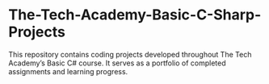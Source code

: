# The-Tech-Academy-Basic-C-Sharp-Projects
This repository contains coding projects developed throughout The Tech Academy’s Basic C# course. It serves as a portfolio of completed assignments and learning progress.
